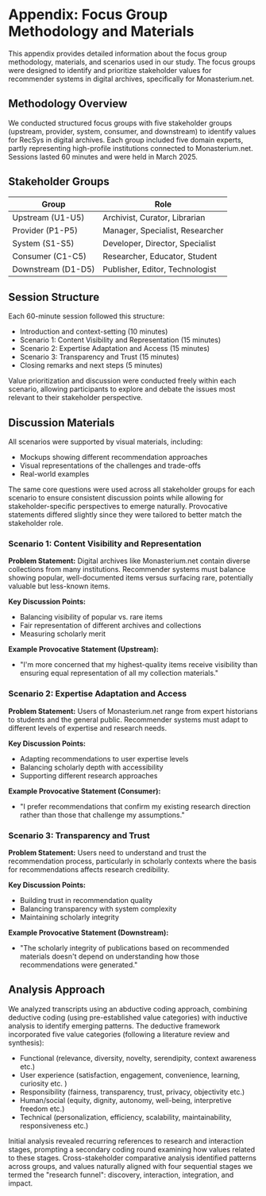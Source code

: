 # Appendix: Focus Group Methodology and Materials

This appendix provides detailed information about the focus group methodology, materials, and scenarios used in our study. The focus groups were designed to identify and prioritize stakeholder values for recommender systems in digital archives, specifically for Monasterium.net.


## Methodology Overview

We conducted structured focus groups with five stakeholder groups (upstream, provider, system, consumer, and downstream) to identify values for RecSys in digital archives. Each group included five domain experts, partly representing high-profile institutions connected to Monasterium.net. Sessions lasted 60 minutes and were held in March 2025.


## Stakeholder Groups

| Group | Role |
|-------|------|
| Upstream (U1-U5) | Archivist, Curator, Librarian |
| Provider (P1-P5) | Manager, Specialist, Researcher |
| System (S1-S5) | Developer, Director, Specialist |
| Consumer (C1-C5) | Researcher, Educator, Student |
| Downstream (D1-D5) | Publisher, Editor, Technologist |


## Session Structure

Each 60-minute session followed this structure:
- Introduction and context-setting (10 minutes)
- Scenario 1: Content Visibility and Representation (15 minutes)
- Scenario 2: Expertise Adaptation and Access (15 minutes)
- Scenario 3: Transparency and Trust (15 minutes)
- Closing remarks and next steps (5 minutes)

Value prioritization and discussion were conducted freely within each scenario, allowing participants to explore and debate the issues most relevant to their stakeholder perspective.


## Discussion Materials

All scenarios were supported by visual materials, including:
- Mockups showing different recommendation approaches
- Visual representations of the challenges and trade-offs
- Real-world examples

The same core questions were used across all stakeholder groups for each scenario to ensure consistent discussion points while allowing for stakeholder-specific perspectives to emerge naturally. Provocative statements differed slightly since they were tailored to better match the stakeholder role.

### Scenario 1: Content Visibility and Representation

**Problem Statement:** Digital archives like Monasterium.net contain diverse collections from many institutions. Recommender systems must balance showing popular, well-documented items versus surfacing rare, potentially valuable but less-known items.

**Key Discussion Points:**
- Balancing visibility of popular vs. rare items
- Fair representation of different archives and collections
- Measuring scholarly merit

**Example Provocative Statement (Upstream):**
- "I'm more concerned that my highest-quality items receive visibility than ensuring equal representation of all my collection materials."

### Scenario 2: Expertise Adaptation and Access

**Problem Statement:** Users of Monasterium.net range from expert historians to students and the general public. Recommender systems must adapt to different levels of expertise and research needs.

**Key Discussion Points:**
- Adapting recommendations to user expertise levels
- Balancing scholarly depth with accessibility
- Supporting different research approaches

**Example Provocative Statement (Consumer):**
- "I prefer recommendations that confirm my existing research direction rather than those that challenge my assumptions."

### Scenario 3: Transparency and Trust

**Problem Statement:** Users need to understand and trust the recommendation process, particularly in scholarly contexts where the basis for recommendations affects research credibility.

**Key Discussion Points:**
- Building trust in recommendation quality
- Balancing transparency with system complexity
- Maintaining scholarly integrity

**Example Provocative Statement (Downstream):**
- "The scholarly integrity of publications based on recommended materials doesn't depend on understanding how those recommendations were generated."


## Analysis Approach

We analyzed transcripts using an abductive coding approach, combining deductive coding (using pre-established value categories) with inductive analysis to identify emerging patterns. The deductive framework incorporated five value categories (following a literature review and synthesis):
- Functional (relevance, diversity, novelty, serendipity, context awareness etc.)
- User experience (satisfaction, engagement, convenience, learning, curiosity etc. )
- Responsibility (fairness, transparency, trust, privacy, objectivity etc.)
- Human/social (equity, dignity, autonomy, well-being, interpretive freedom etc.)
- Technical (personalization, efficiency, scalability, maintainability, responsiveness etc.)

Initial analysis revealed recurring references to research and interaction stages, prompting a secondary coding round examining how values related to these stages. Cross-stakeholder comparative analysis identified patterns across groups, and values naturally aligned with four sequential stages we termed the "research funnel": discovery, interaction, integration, and impact.
